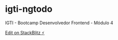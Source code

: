 # igti-ngtodo

IGTI - Bootcamp Desenvolvedor Frontend - Módulo 4

[Edit on StackBlitz ⚡️](https://stackblitz.com/edit/angular-ivy-xwjhgq)
